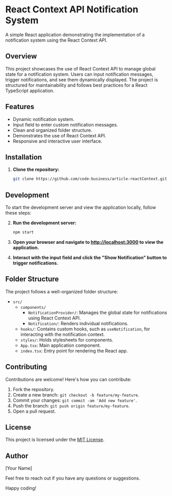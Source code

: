 # React Context API Notification System

A simple React application demonstrating the implementation of a notification system using the React Context API.

## Overview

This project showcases the use of React Context API to manage global state for a notification system. Users can input notification messages, trigger notifications, and see them dynamically displayed. The project is structured for maintainability and follows best practices for a React TypeScript application.

## Features

- Dynamic notification system.
- Input field to enter custom notification messages.
- Clean and organized folder structure.
- Demonstrates the use of React Context API.
- Responsive and interactive user interface.

## Installation

1. **Clone the repository:**

   ```bash
   git clone https://github.com/code-business/article-reactContext.git

## Development

To start the development server and view the application locally, follow these steps:

2. **Run the development server:**

    ```bash
    npm start
    ```

3. **Open your browser and navigate to [http://localhost:3000](http://localhost:3000) to view the application.**

4. **Interact with the input field and click the "Show Notification" button to trigger notifications.**

## Folder Structure

The project follows a well-organized folder structure:

- `src/`
  - `components/`
    - `NotificationProvider/`: Manages the global state for notifications using React Context API.
    - `Notification/`: Renders individual notifications.
  - `hooks/`: Contains custom hooks, such as `useNotification`, for interacting with the notification context.
  - `styles/`: Holds stylesheets for components.
  - `App.tsx`: Main application component.
  - `index.tsx`: Entry point for rendering the React app.

## Contributing

Contributions are welcome! Here's how you can contribute:

1. Fork the repository.
2. Create a new branch: `git checkout -b feature/my-feature`.
3. Commit your changes: `git commit -am 'Add new feature'`.
4. Push the branch: `git push origin feature/my-feature`.
5. Open a pull request.

## License

This project is licensed under the [MIT License](LICENSE).

## Author

[Your Name]

Feel free to reach out if you have any questions or suggestions.

Happy coding!

